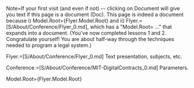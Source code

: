Note=If your first visit (and even if not) -- clicking on Document will give you text if this page is a document (Doc).  This page is indeed a document because i) Model.Root={Flyer.Model.Root}  and ii) Flyer.=[S/About/Conference/Flyer_0.md], which has a "Model.Root= ..." that expands into a document.  (You've now completed lessons 1 and 2.  Congratulate yourself!  You are about half-way through the techniques needed to program a legal system.)

Flyer.=[S/About/Conference/Flyer_0.md]  Text presentation, subjects, etc.

Conference.=[S/About/Conference/MIT-DigitalContracts_0.md]  Parameters.

Model.Root={Flyer.Model.Root}